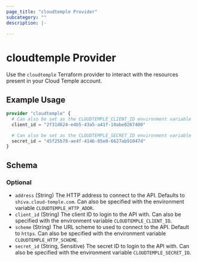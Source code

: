 ```yaml
---
page_title: "cloudtemple Provider"
subcategory: ""
description: |-
  
---
```


# cloudtemple Provider

Use the `cloudtemple` Terraform provider to interact with the resources present
in your Cloud Temple account.

## Example Usage
```terraform
provider "cloudtemple" {
  # Can also be set as the CLOUDTEMPLE_CLIENT_ID environment variable
  client_id = "2f31d624-e4b5-43a5-a41f-10abe0267400"

  # Can also be set as the CLOUDTEMPLE_SECRET_ID environment variable
  secret_id = "45f25b78-ae4f-4146-85e0-6627ab91047d"
}
```
<!-- schema generated by tfplugindocs -->
## Schema

### Optional

- `address` (String) The HTTP address to connect to the API. Defaults to `shiva.cloud-temple.com`. Can also be specified with the environment variable `CLOUDTEMPLE_HTTP_ADDR`.
- `client_id` (String) The client ID to login to the API with. Can also be specified with the environment variable `CLOUDTEMPLE_CLIENT_ID`.
- `scheme` (String) The URL scheme to used to connect to the API. Default to `https`. Can also be specified with the environment variable `CLOUDTEMPLE_HTTP_SCHEME`.
- `secret_id` (String, Sensitive) The secret ID to login to the API with. Can also be specified with the environment variable `CLOUDTEMPLE_SECRET_ID`.

